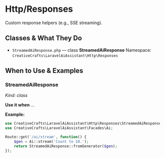 # Http/Responses

Custom response helpers (e.g., SSE streaming).

## Classes & What They Do
- `StreamedAiResponse.php` — class **StreamedAiResponse**
  Namespace: `CreativeCrafts\LaravelAiAssistant\Http\Responses`

## When to Use & Examples
### StreamedAiResponse
_Kind: class_

**Use it when** …

**Example:**
```php
use CreativeCrafts\LaravelAiAssistant\Http\Responses\StreamedAiResponse;
use CreativeCrafts\LaravelAiAssistant\Facades\Ai;

Route::get('/ai/stream', function() {
    $gen = Ai::stream('Count to 10.');
    return StreamedAiResponse::fromGenerator($gen);
});
```

